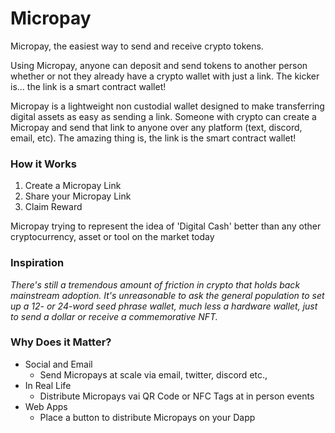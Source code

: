 # Micropay
Micropay, the easiest way to send and receive crypto tokens.

Using Micropay, anyone can deposit and send tokens to another person whether or not they already have a crypto wallet with just a link. The kicker is… the link is a smart contract wallet!

Micropay is a lightweight non custodial wallet designed to make transferring digital assets as easy as sending a link. Someone with crypto can create a Micropay and send that link to anyone over any platform (text, discord, email, etc). The amazing thing is, the link is the smart contract wallet!

### How it Works
1. Create a Micropay Link
2. Share your Micropay Link
3. Claim Reward

Micropay trying to represent the idea of 'Digital Cash' better than any other cryptocurrency, asset or tool on the market today

### Inspiration
*There's still a tremendous amount of friction in crypto that holds back mainstream adoption. It's unreasonable to ask the general population to set up a 12- or 24-word seed phrase wallet, much less a hardware wallet, just to send a dollar or receive a commemorative NFT.*
### Why Does it Matter?

- Social and Email
    - Send Micropays at scale via email, twitter, discord etc.,
- In Real Life
    - Distribute Micropays vai QR Code or NFC Tags at in person events
- Web Apps
    - Place a button to distribute Micropays on your Dapp
